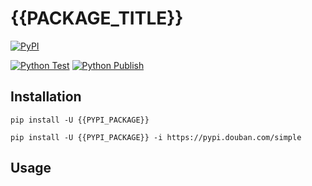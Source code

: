 # {{PACKAGE_TITLE}}

[![PyPI](https://img.shields.io/pypi/v/{{PYPI_PACKAGE}})](https://pypi.org/project/{{PYPI_PACKAGE}}/)

[![Python Test](https://github.com/fujiawei-dev/{{PYPI_PACKAGE}}/actions/workflows/python-test.yml/badge.svg)](https://github.com/fujiawei-dev/{{PYPI_PACKAGE}}/actions/workflows/python-test.yml)
[![Python Publish](https://github.com/fujiawei-dev/{{PYPI_PACKAGE}}/actions/workflows/python-publish.yml/badge.svg)](https://github.com/fujiawei-dev/{{PYPI_PACKAGE}}/actions/workflows/python-publish.yml)

## Installation

```shell
pip install -U {{PYPI_PACKAGE}}
```

```shell
pip install -U {{PYPI_PACKAGE}} -i https://pypi.douban.com/simple
```

## Usage

```shell

```
